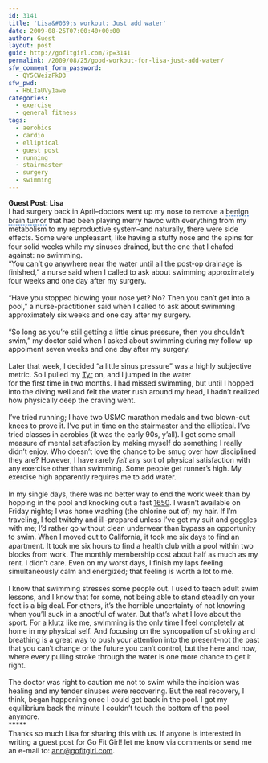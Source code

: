 ```yaml
---
id: 3141
title: 'Lisa&#039;s workout: Just add water'
date: 2009-08-25T07:00:40+00:00
author: Guest
layout: post
guid: http://gofitgirl.com/?p=3141
permalink: /2009/08/25/good-workout-for-lisa-just-add-water/
sfw_comment_form_password:
  - QY5CWeizFkD3
sfw_pwd:
  - HbLIaUVy1awe
categories:
  - exercise
  - general fitness
tags:
  - aerobics
  - cardio
  - elliptical
  - guest post
  - running
  - stairmaster
  - surgery
  - swimming
---
```

**Guest Post: Lisa**  
I had surgery back in April&#8211;doctors went up my nose to remove a <span id="lw_1251166705_0" style="line-height: 1.2em; outline-style: none; outline-width: initial; outline-color: initial; border-bottom-style: dashed; border-bottom-width: 1px; border-bottom-color: #0066cc; cursor: pointer; background-image: initial; background-repeat: initial; background-attachment: initial; -webkit-background-clip: initial; -webkit-background-origin: initial; background-color: transparent; background-position: initial initial;">benign brain tumor</span> that had been playing merry havoc with everything <span style="line-height: 15px;"></span>from my metabolism to my reproductive system&#8211;and naturally, there <span style="line-height: 15px;"></span>were side effects. Some were unpleasant, like having a <span id="lw_1251166705_1" style="line-height: 1.2em; outline-style: none; outline-width: initial; outline-color: initial;">stuffy nose</span> and <span style="line-height: 15px;"></span>the spins for four solid weeks while my sinuses drained, but the one <span style="line-height: 15px;"></span>that I chafed against: no swimming.  
<span style="line-height: 15px;">&#8220;</span>You can&#8217;t go anywhere near the water until all the post-op drainage <span style="line-height: 15px;"></span>is finished,&#8221; a nurse said when I called to ask about swimming <span style="line-height: 15px;"></span>approximately four weeks and one day after my surgery.<br style="line-height: 1.2em; outline-style: none; outline-width: initial; outline-color: initial;" />  
&#8220;Have you stopped blowing your nose yet? No? Then you can&#8217;t get into a <span style="line-height: 15px;"></span>pool,&#8221; a nurse-practitioner said when I called to ask about swimming <span style="line-height: 15px;"></span>approximately six weeks and one day after my surgery.<br style="line-height: 1.2em; outline-style: none; outline-width: initial; outline-color: initial;" />  
&#8220;So long as you&#8217;re still getting a little sinus pressure, then you <span style="line-height: 15px;"></span>shouldn&#8217;t swim,&#8221; my doctor said when I asked about swimming during my <span style="line-height: 15px;"></span>follow-up appoiment seven weeks and one day after my surgery.<br style="line-height: 1.2em; outline-style: none; outline-width: initial; outline-color: initial;" />  
Later that week, I decided &#8220;a little sinus pressure&#8221; was a highly <span style="line-height: 15px;"></span>subjective metric. So I pulled my [Tyr](http://www.tyr.com/shop/women-c-30.html) on, and I jumped in the water<br style="line-height: 1.2em; outline-style: none; outline-width: initial; outline-color: initial;" />for the first time in two months. I had missed swimming, but until I <span style="line-height: 15px;"></span>hopped into the diving well and felt the water rush around my head, I <span style="line-height: 15px;"></span>hadn&#8217;t realized how physically deep the craving went.<br style="line-height: 1.2em; outline-style: none; outline-width: initial; outline-color: initial;" />  
I&#8217;ve tried running; I have two USMC marathon medals and two blown-out <span style="line-height: 15px;"></span>knees to prove it. I&#8217;ve put in time on the stairmaster and the <span style="line-height: 15px;"></span>elliptical. I&#8217;ve tried classes in aerobics (it was the early 90s, <span style="line-height: 15px;"></span>y&#8217;all). I got some small measure of mental satisfaction by making <span style="line-height: 15px;"></span>myself do something I really didn&#8217;t enjoy. Who doesn&#8217;t love the chance <span style="line-height: 15px;"></span>to be smug over how disciplined they are? However, I have rarely <span style="line-height: 15px;"></span>_felt_ any sort of physical satisfaction with any exercise other than <span style="line-height: 15px;"></span>swimming. Some people get runner&#8217;s high. My exercise high apparently <span style="line-height: 15px;"></span>requires me to add water.<br style="line-height: 1.2em; outline-style: none; outline-width: initial; outline-color: initial;" />  
In my single days, there was no better way to end the work week than <span style="line-height: 15px;"></span>by hopping in the pool and knocking out a fast [1650](http://wiki.answers.com/Q/What_is_1650_in_swimming_when_it_comes_to_laps). I wasn&#8217;t <span style="line-height: 15px;"></span>available on Friday nights; I was home washing (the chlorine out of) <span style="line-height: 15px;"></span>my hair. If I&#8217;m traveling, I feel twitchy and ill-prepared unless I&#8217;ve <span style="line-height: 15px;"></span>got my suit and goggles with me; I&#8217;d rather go without clean underwear <span style="line-height: 15px;"></span>than bypass an opportunity to swim. When I moved out to <span id="lw_1251166705_2" style="line-height: 1.2em; outline-style: none; outline-width: initial; outline-color: initial;">California</span>, it <span style="line-height: 15px;"></span>took me six days to find an apartment. It took me six hours to find a <span style="line-height: 15px;"></span>health club with a pool within two blocks from work. The monthly <span style="line-height: 15px;"></span>membership cost about half as much as my rent. I didn&#8217;t care. <span style="line-height: 15px;"></span>Even on my worst days, I finish my laps feeling simultaneously calm <span style="line-height: 15px;"></span>and energized; that feeling is worth a lot to me.<br style="line-height: 1.2em; outline-style: none; outline-width: initial; outline-color: initial;" />  
I know that swimming stresses some people out. I used to teach adult <span style="line-height: 15px;"></span>swim lessons, and I know that for some, not being able to stand <span style="line-height: 15px;"></span>steadily on your feet is a big deal. For others, it&#8217;s the horrible <span style="line-height: 15px;"></span>uncertainty of not knowing when you&#8217;ll suck in a snootful of water. <span style="line-height: 15px;"></span>But that&#8217;s what I love about the sport. For a klutz like me, swimming <span style="line-height: 15px;"></span>is the only time I feel completely at home in my physical self. And <span style="line-height: 15px;"></span>focusing on the syncopation of stroking and breathing is a great way <span style="line-height: 15px;"></span>to push your attention into the present&#8211;not the past that you can&#8217;t <span style="line-height: 15px;"></span>change or the future you can&#8217;t control, but the here and now, where <span style="line-height: 15px;"></span>every pulling stroke through the water is one more chance to get it <span style="line-height: 15px;"></span>right.<br style="line-height: 1.2em; outline-style: none; outline-width: initial; outline-color: initial;" />  
The doctor was right to caution me not to swim while the incision was <span style="line-height: 15px;"></span>healing and my tender sinuses were recovering. But the real recovery, <span style="line-height: 15px;"></span>I think, began happening once I could get back in the pool. I got my <span style="line-height: 15px;"></span>equilibrium back the minute I couldn&#8217;t touch the bottom of the pool <span style="line-height: 15px;"></span>anymore.  
\***\***\***  
Thanks so much Lisa for sharing this with us. If anyone is interested in writing a guest post for Go Fit Girl! let me know via comments or send me an e-mail to: ann@gofitgirl.com.